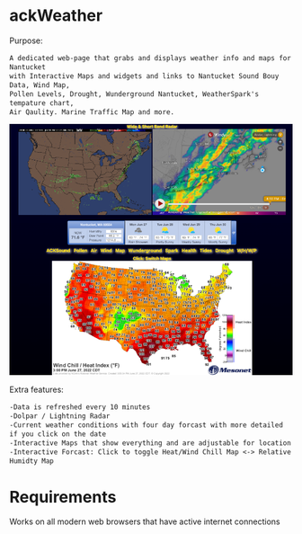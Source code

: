 ackWeather
=====
Purpose: 

	A dedicated web-page that grabs and displays weather info and maps for Nantucket 
	with Interactive Maps and widgets and links to Nantucket Sound Bouy Data, Wind Map,
    Pollen Levels, Drought, Wunderground Nantucket, WeatherSpark's tempature chart, 
	Air Qaulity. Marine Traffic Map and more.

<img src="https://github.com/xeoron/ackWeather/blob/master/images/sample.png?raw=true"/>

Extra features:

	-Data is refreshed every 10 minutes
	-Dolpar / Lightning Radar
    -Current weather conditions with four day forcast with more detailed if you click on the date
	-Interactive Maps that show everything and are adjustable for location
    -Interactive Forcast: Click to toggle Heat/Wind Chill Map <-> Relative Humidty Map
	
	
	
Requirements
=====
Works on all modern web browsers that have active internet connections

	
